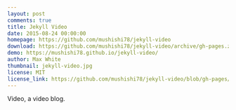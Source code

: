 ```yaml
---
layout: post
comments: true
title: Jekyll Video
date: 2015-08-24 00:00:00
homepage: https://github.com/mushishi78/jekyll-video
download: https://github.com/mushishi78/jekyll-video/archive/gh-pages.zip
demo: https://mushishi78.github.io/jekyll-video/
author: Max White
thumbnail: jekyll-video.jpg
license: MIT
license_link: https://github.com/mushishi78/jekyll-video/blob/gh-pages/LICENSE
---
```


Video, a video blog.
